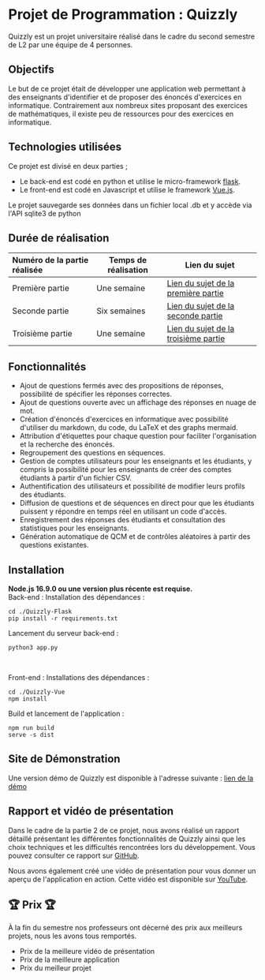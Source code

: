 # Projet de Programmation : Quizzly

Quizzly est un projet universitaire réalisé dans le cadre du second semestre de L2 par une équipe de 4 personnes.

## Objectifs
Le but de ce projet était de développer une application web permettant à des enseignants d'identifier et de proposer des énoncés d'exercices en informatique. 
Contrairement aux nombreux sites proposant des exercices de mathématiques, il existe peu de ressources pour des exercices en informatique.

## Technologies utilisées
Ce projet est divisé en deux parties ;

- Le back-end est codé en python et utilise le micro-framework [flask](https://github.com/pallets/flask).
- Le front-end est codé en Javascript et utilise le framework [Vue.js](https://github.com/vuejs/vue).

Le projet sauvegarde ses données dans un fichier local .db et y accède via l'API sqlite3 de python

## Durée de réalisation

| Numéro de la partie réalisée | Temps de réalisation  | Lien du sujet                                                      |
|:-----------------------------|-----------------------|--------------------------------------------------------------------|
| Première partie              | Une semaine           | [Lien du sujet de la première partie](./Sujets/Sujet_Phase_1.pdf)  |
| Seconde partie               | Six semaines          | [Lien du sujet de la seconde partie](./Sujets/Sujet_Phase_2.pdf)   |
| Troisième partie             | Une semaine           | [Lien du sujet de la troisième partie](./Sujets/Sujet_Phase_3.pdf) |

## Fonctionnalités
- Ajout de questions fermés avec des propositions de réponses, possibilité de spécifier les réponses correctes.
- Ajout de questions ouverte avec un affichage des réponses en nuage de mot.
- Création d'énoncés d'exercices en informatique avec possibilité d'utiliser du markdown, du code, du LaTeX et des graphs mermaid.
- Attribution d'étiquettes pour chaque question pour faciliter l'organisation et la recherche des énoncés.
- Regroupement des questions en séquences.
- Gestion de comptes utilisateurs pour les enseignants et les étudiants, y compris la possibilité pour les enseignants de créer des comptes étudiants à partir d'un fichier CSV.
- Authentification des utilisateurs et possibilité de modifier leurs profils des étudiants.
- Diffusion de questions et de séquences en direct pour que les étudiants puissent y répondre en temps réel en utilisant un code d'accès.
- Enregistrement des réponses des étudiants et consultation des statistiques pour les enseignants.
- Génération automatique de QCM et de contrôles aléatoires à partir des questions existantes.



## Installation

**Node.js 16.9.0 ou une version plus récente est requise.** <br>
Back-end : Installation des dépendances :

```shell
cd ./Quizzly-Flask
pip install -r requirements.txt
```

Lancement du serveur back-end :

```shell
python3 app.py
```

<br>


Front-end : Installations des dépendances :

```shell
cd ./Quizzly-Vue
npm install
```

Build et lancement de l'application :

```shell
npm run build
serve -s dist
```

## Site de Démonstration
Une version démo de Quizzly est disponible à l'adresse suivante : [lien de la démo](https://quizzly.jhune.dev)

## Rapport et vidéo de présentation

Dans le cadre de la partie 2 de ce projet, nous avons réalisé un rapport détaillé présentant les différentes fonctionnalités de Quizzly ainsi que les choix techniques et les difficultés rencontrées lors du développement. 
Vous pouvez consulter ce rapport sur [GitHub](./Rapport).

Nous avons également créé une vidéo de présentation pour vous donner un aperçu de l'application en action. 
Cette vidéo est disponible sur [YouTube](https://www.youtube.com/watch?v=ZQjNgWnm5mE).

## :trophy: Prix :trophy:

À la fin du semestre nos professeurs ont décerné des prix aux meilleurs projets, nous les avons tous remportés.

- Prix de la meilleure vidéo de présentation
- Prix de la meilleure application
- Prix du meilleur projet

